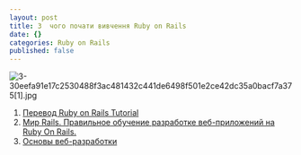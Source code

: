 ```yaml
---
layout: post
title: З  чого почати вивчення Ruby on Rails
date: {}
categories: Ruby on Rails
published: false
---
```



![3-30eefa91e17c2530488f3ac481432c441de6498f501e2ce42dc35a0bacf7a375[1].jpg]({{site.baseurl}}/_posts/2015/10/3-30eefa91e17c2530488f3ac481432c441de6498f501e2ce42dc35a0bacf7a375[1].jpg)

1. [Перевод Ruby on Rails Tutorial](http://railstutorial.ru/chapters/4_0/beginning)
2. [Мир Rails. Правильное обучение разработке веб-приложений на Ruby On Rails](http://romansnitko.com/rails_book_example.html)[.](http://scanlibs.com/obuchenie-razrabotke-veb-prilozheniy-na-ruby-on-rails/)
3. [Основы веб-разработки](http://codenamecrud.ru)
